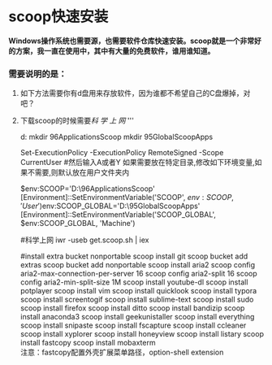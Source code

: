 # scoop快速安装
**Windows操作系统也需要源，也需要软件仓库快速安装。scoop就是一个非常好的方案，我一直在使用中，其中有大量的免费软件，谁用谁知道。**
### 需要说明的是：
1. 如下方法需要你有d盘用来存放软件，因为谁都不希望自己的C盘爆掉，对吧？
2. 下载scoop的时候需要*科 学 上 网*
'''
    
    d:
    mkdir 96ApplicationsScoop
    mkdir 95GlobalScoopApps

    Set-ExecutionPolicy -ExecutionPolicy RemoteSigned -Scope CurrentUser
    #然后输入A或者Y
    如果需要放在特定目录,修改如下环境变量,如果不需要,则默认放在用户文件夹内

    $env:SCOOP='D:\96ApplicationsScoop'
    [Environment]::SetEnvironmentVariable('SCOOP', $env:SCOOP, 'User')$env:SCOOP_GLOBAL='D:\95GlobalScoopApps'
    [Environment]::SetEnvironmentVariable('SCOOP_GLOBAL', $env:SCOOP_GLOBAL, 'Machine')

    #科学上网
    iwr -useb get.scoop.sh | iex

    #install extra bucket nonportable
    scoop install git
    scoop bucket add extras
    scoop bucket add nonportable
    scoop install aria2 
    scoop config aria2-max-connection-per-server 16
    scoop config aria2-split 16
    scoop config aria2-min-split-size 1M
    scoop install youtube-dl 
    scoop install potplayer 
    scoop install vim 
    scoop install quicklook
    scoop install typora
    scoop install screentogif 
    scoop install sublime-text
    scoop install sudo
    scoop install firefox 
    scoop install ditto
    scoop install bandizip
    scoop install anaconda3
    scoop install geekunistaller
    scoop install everything
    scoop install snipaste
    scoop install fscapture
    scoop install ccleaner
    scoop install xyplorer
    scoop install honeyview
    scoop install listary
    scoop install fastcopy
    scoop install mobaxterm   
注意：fastcopy配置外壳扩展菜单路径，option-shell extension
